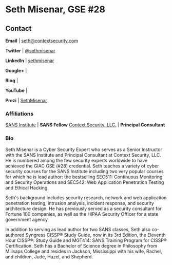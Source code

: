 # Seth Misenar, GSE #28

## Contact
**Email** | [seth@contextsecurity.com](mailto:seth@contextsecurity.com)

**Twitter** | [@sethmisenar](http://twitter.com/sethmisenar)

**LinkedIn** | [sethmisenar](http://linkedin.com/in/sethmisenar)

**Google+** | []()

**Blog** | []()

**YouTube** | []()

**Prezi** | [SethMisenar](http://prezi.com/p/sethmisenar)

### Affiliations
[SANS Institute](http://www.sans.org) | **SANS Fellow**
[Context Security, LLC.](http://www.contextsecurity.com) | **Principal Consultant**

### Bio
 
Seth Misenar is a Cyber Security Expert who serves as a Senior Instructor with the SANS Institute and Principal Consultant at Context Security, LLC.  He is numbered among the few security experts worldwide to have achieved the GIAC GSE (#28) credential. Seth teaches a variety of cyber security courses for the SANS Institute including two very popular courses for which he is lead author: the bestselling SEC511: Continuous Monitoring and Security Operations and SEC542: Web Application Penetration Testing and Ethical Hacking. 

Seth's background includes security research, network and web application penetration testing, intrusion analysis, incident response, and security architecture design. He has previously served as a security consultant for Fortune 100 companies, as well as the HIPAA Security Officer for a state government agency.

In addition to serving as lead author for two SANS classes, Seth also co-authored Syngress CISSP® Study Guide, now in its 3rd  Edition, the Eleventh Hour CISSP®: Study Guide and MGT414: SANS Training Program for CISSP® Certification.  Seth has a Bachelor of Science degree in Philosophy from Millsaps College and resides in Jackson, Mississippi with his wife, Rachel, and children, Jude, Hazel, and Shepherd.